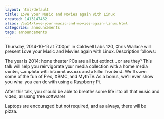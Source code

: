 ```yaml
---
layout: html/default
title: Love your Music and Movies again with Linux
created: 1413147462
alias: /au14/love-your-music-and-movies-again-linux.html
categories: announcements
tags: announcements
---
```

Thursday, 2014-10-16 at 7:00pm in Caldwell Labs 120, Chris Wallace will present Love your Music and Movies again with Linux. Description follows:

The year is 2014: home theater PCs are all but extinct... or are they? This talk will help you reinvigorate your media collection with a home media center, complete with intranet access and a killer frontend. We'll cover some of the fun of Plex, XBMC, and MythTV. As a bonus, we'll even show you what you can do with using a Raspberry Pi.

After this talk, you should be able to breathe some life into all that music and video, all using free software!

Laptops are encouraged but not required, and as always, there will be pizza.
